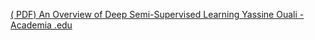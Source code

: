 [( PDF) An Overview of Deep Semi-Supervised Learning   Yassine Ouali - Academia .edu](https://qi.tc/qi/116758)